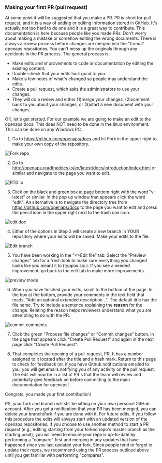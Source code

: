 ### Making your first PR (pull request)

At some point it will be suggested that you make a PR. PR is short for pull request, and it is a way of adding or editing information stored in GitHub.  It's actually not too hard to do one and it is a great way to contribute. This documentation is here because people like you made PRs.  Don't worry about making a mistake or somehow editing the wrong documents.  There is always a review process before changes are merged into the "formal" openaps repositories.  You can't mess up the originals through any accidents in the PR process.  The general process is:

* Make edits and improvements to code or documentation by editing the existing content.
* Double-check that your edits look good to you.
* Make a few notes of what's changed so people may understand the edits.
* Create a pull request, which asks the administrators to use your changes.
* They will do a review and either (1)merge your changes, (2)comment back to you about your changes, or (3)start a new document with your changes.

OK, let's get started. For our example we are going to make an edit to the openaps docs.  This does NOT need to be done in the linux environment.  This can be done on any Windows PC.

1. Go to https://github.com/openaps/docs and hit Fork in the upper right to make your own copy of the repository.

![Fork repo](https://github.com/Kdisimone/docs/blob/pr-update/docs/docs/Images/PR0.png)

2. Go to http://openaps.readthedocs.io/en/latest/docs/introduction/index.html or similar and navigate to the page you want to edit.

![RTD io](https://github.com/Kdisimone/docs/blob/pr-update/docs/docs/Images/PR1.png)

3. Click on the black and green box at page bottom right with the word "v: latest" or similar. In the pop up window that appears click the word "edit". An alternative is to navigate the directory tree from https://github.com/openaps/docs to the page you want to edit and press the pencil icon in the upper right next to the trash can icon. 

![edit doc](https://github.com/Kdisimone/docs/blob/pr-update/docs/docs/Images/PR2.png)

4.  Either of the options in Step 3 will create a new branch in YOUR repository where your edits will be saved.  Make your edits to the file.

![Edit branch](https://github.com/Kdisimone/docs/blob/pr-update/docs/docs/Images/PR3.png)

5. You have been working in the "<>Edit file" tab. Select the "Preview changes" tab for a fresh look to make sure everything you changed looks like you meant it to (typpos sic.). If you see a needed improvement, go back to the edit tab to make more improvements.

![preview mode](https://github.com/Kdisimone/docs/blob/pr-update/docs/docs/Images/PR5.png)

6. When you have finsihed your edits, scroll to the bottom of the page.  In the box at the bottom, provide your comments in the text field that reads, "Add an optional extended description...". The default title has the file name. Try to include a sentence explaining the __reason__ for the change. Relating the reason helps reviewers understand what you are attempting to do with the PR.

![commit comments](https://github.com/Kdisimone/docs/blob/pr-update/docs/docs/Images/PR4.png)

7. Click the green "Propose file changes" or "Commit changes" button. In the page that appears click "Create Pull Request" and again in the next page click "Create Pull Request".


8. That completes the opening of a pull request, PR. It has a number assigned to it located after the title and a hash mark. Return to this page to check for feedback (or, if you have Github notifications emailed to you, you will get emails notifying you of any activity on the pull request. The edit will now be in a list of PR's that the team will review and potentially give feedback on before committing to the main documentation for openaps!

Congrats, you made your first contribution!

PS, your fork and branch will still be sitting on your own personal GitHub account. After you get a notification that your PR has been merged, you can delete your branch/fork if you are done with it. For future edits, if you follow this procedure the edits will always start with an updated version of the openaps repositories.  If you choose to use another method to start a PR request (e.g., editing starting from your forked repo's master branch as the starting point), you will need to ensure your repo is up-to-date by performing a "compare" first and merging in any updates that have happened since you last updated your fork.  Since people tend to forget to update their repos, we recommend using the PR process outlined above until you get familiar with performing "compares".
